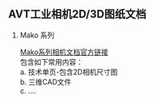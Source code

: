 AVT工业相机2D/3D图纸文档
---

1. Mako 系列

    [Mako系列相机文档官方链接](http://china.alliedvision.com/cn/%E6%8A%80%E6%9C%AF%E6%94%AF%E6%8C%81/%E6%8A%80%E6%9C%AF%E8%B5%84%E6%96%99/mako-g-documentation.html)  
      包含如下常用内容：  
        a. 技术单页-包含2D相机尺寸图  
        b. 三维CAD文件  
        c. ....  

